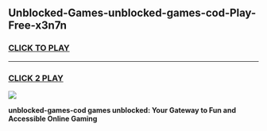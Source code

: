 
## Unblocked-Games-unblocked-games-cod-Play-Free-x3n7n
<h3>
<a href="https://premium76.site?title=unblocked-games-cod&ref=10A">CLICK TO PLAY</a></h3>
<hr>

<h3>
<a href="https://premium76.site?title=unblocked-games-cod&ref=10A">CLICK 2 PLAY</a>
  
</h3>

<a href="https://premium76.site?title=unblocked-games-cod&ref=10A"><img src="https://clearcache.store/games.png"></a>


**unblocked-games-cod games unblocked: Your Gateway to Fun and Accessible Online Gaming**
